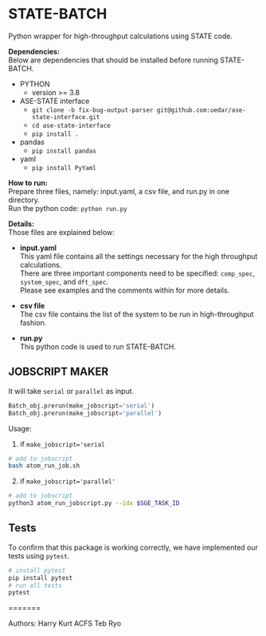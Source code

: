# STATE-BATCH
Python wrapper for high-throughput calculations using STATE code.

**Dependencies:**\
Below are dependencies that should be installed before running STATE-BATCH.
- PYTHON
  - version >= 3.8
- ASE-STATE interface 
  - `git clone -b fix-bug-output-parser git@github.com:uedar/ase-state-interface.git`
  - `cd ase-state-interface`
  - `pip install .`
- pandas 
  - `pip install pandas`
- yaml
  - `pip install PyYaml`

**How to run:**\
Prepare three files, namely: input.yaml, a csv file, and run.py in one directory.\
Run the python code: `python run.py`

**Details:**\
Those files are explained below:

- **input.yaml**\
This yaml file contains all the settings necessary for the high throughput calculations.\
There are three important components need to be specified: `comp_spec`, `system_spec`, and `dft_spec`.\
Please see examples and the comments within for more details.

- **csv file**\
The csv file contains the list of the system to be run in high-throughput fashion.

- **run.py**\
This python code is used to run STATE-BATCH.

## JOBSCRIPT MAKER
It will take `serial` or `parallel` as input. 

```python
Batch_obj.prerun(make_jobscript='serial')
Batch_obj.prerun(make_jobscript='parallel')
```

Usage:
1. if `make_jobscript='serial`


```bash
# add to jobscript
bash atom_run_job.sh
```

2. if `make_jobscript='parallel'`
  
```bash
# add to jobscript
python3 atom_run_jobscript.py --idx $SGE_TASK_ID

```

## Tests
To confirm that this package is working correctly, we have implemented our tests using `pytest`.

```bash
# install pytest
pip install pytest
# run all tests
pytest
```

=======

Authors:
Harry 
Kurt
ACFS
Teb
Ryo
